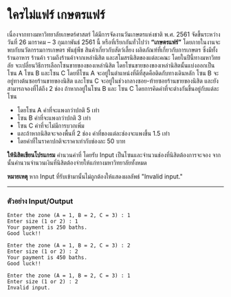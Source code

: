 # ใครไม่แฟร์ เกษตรแฟร์

เนื่องจากทางมหาวิทยาลัยเกษตร์ศาสตร์ ได้มีการจัดงานวันเกษตรแห่งชาติ พ.ศ. 2561 จัดขึ้นระหว่างวันที่ 26 มกราคม – 3 กุมภาพันธ์ 2561 นี้
หรือที่เรียกกันทั่วไปว่า **“เกษตรแฟร์”** โดยภายในงานจะพบกับนวัตกรรมการเกษตร พันธุ์พืช สินค้าเกี่ยวกับสัตว์เลี้ยง ผลิตภัณฑ์ที่เกี่ยวกับการเกษตร
ซึ่งมีทั้งร้านอาหาร ร้านค้า รวมถึงร้านค้าจากเหล่านิสิต และสโมสรนิสิตของแต่ละคณะ โดยในปีนี้ทางมหาวิทยลัย จะเปลี่ยนวิธีการเลือกโซนขายของของเหล่านิสิต
โดยโซนขายของของเหล่านิสิตนั้นแบ่งออกเป็น โซน A โซน B และโซน C โดยที่โซน A จะอยู่ในตำแหน่งที่ดีที่สุดคือติดกับทางเดินหลัก
โซน B จะอยู่ทางต้นซอยร้านขายของนิสิต และโซน C จะอยู่ในช่วงกลางซอย-ท้ายซอยร้านขายของนิสิต และยังสามารถจองที่ได้ถึง 2 ช่อง
ถ้าหากอยู่ในโซน B และ โซน C โดยการคิดค่าที่จะต่างกันขึ้นอยู่กับแต่ละโซน

* โดยโซน A ค่าที่จะแพงกว่าปกติ 5 เท่า
* โซน B ค่าที่จะแพงกว่าปกติ 3 เท่า
* โซน C ค่าที่จะไม่มีการบวกเพิ่ม
* และถ้าหากนิสิตจะจองพื้นที่ 2 ช่อง ค่าที่ของแต่ละช่องจะแพงขึ้น 1.5 เท่า
* โดยค่าที่ในราคาปกติจะราคาเท่ากับช่องละ 50 บาท

**ให้นิสิตเขียนโปรแกรม**
คำนวนค่าที่ โดยรับ Input เป็นโซนและจำนวนช่องที่นิสิตต้องการจะจอง จากนั้นคำนวนจำนวนเงินที่นิสิตต้องจ่ายให้แก่ทางมหาวิทยาลัยทั้งหมด

**หมายเหตุ**
หาก Input ที่รับเข้ามานั้นไม่ถูกต้องให้แสดงผลลัพธ์ "Invalid input."

---

### **ตัวอย่าง** **Input/Output**


```
Enter the zone (A = 1, B = 2, C = 3) : 1
Enter size (1 or 2) : 1
Your payment is 250 baths.
Good luck!!
```

```
Enter the zone (A = 1, B = 2, C = 3) : 2
Enter size (1 or 2) : 2
Your payment is 450 baths.
Good luck!!
```

```
Enter the zone (A = 1, B = 2, C = 3) : 1
Enter size (1 or 2) : 2
Invalid input.
```
